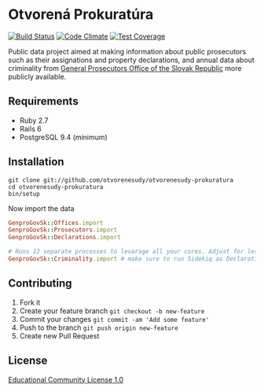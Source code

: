 # Otvorená Prokuratúra

[![Build Status](https://travis-ci.org/otvorenesudy/otvorenesudy-api.svg)](https://travis-ci.org/otvorenesudy/otvorenesudy-api)
[![Code Climate](https://codeclimate.com/github/otvorenesudy/otvorenesudy-api/badges/gpa.svg)](https://codeclimate.com/github/otvorenesudy/otvorenesudy-api)
[![Test Coverage](https://codeclimate.com/github/otvorenesudy/otvorenesudy-api/badges/coverage.svg)](https://codeclimate.com/github/otvorenesudy/otvorenesudy-api/coverage)

Public data project aimed at making information about public prosecutors such as their assignations and property declarations, and annual data about criminality from [General Prosecutors Office of the Slovak Republic](https://www.genpro.gov.sk) more publicly available.

## Requirements

- Ruby 2.7
- Rails 6
- PostgreSQL 9.4 (minimum)

## Installation

```
git clone git://github.com/otvorenesudy/otvorenesudy-prokuratura
cd otvorenesudy-prokuratura
bin/setup
```

Now import the data

```ruby
GenproGovSk::Offices.import
GenproGovSk::Prosecutors.import
GenproGovSk::Declarations.import

# Runs 12 separate processes to levarage all your cores. Adjust for less if needed.
GenproGovSk::Criminality.import # make sure to run Sidekiq as Declarations are processed in jobs
```

## Contributing

1. Fork it
2. Create your feature branch `git checkout -b new-feature`
3. Commit your changes `git commit -am 'Add some feature'`
4. Push to the branch `git push origin new-feature`
5. Create new Pull Request

## License

[Educational Community License 1.0](http://opensource.org/licenses/ecl1.php)
